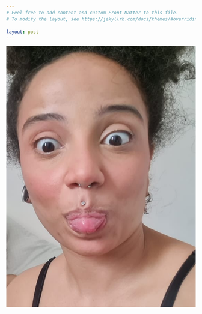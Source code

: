 ```yaml
---
# Feel free to add content and custom Front Matter to this file.
# To modify the layout, see https://jekyllrb.com/docs/themes/#overriding-theme-defaults

layout: post
---
```

![a mais linda!](assets/images/jess.png)

[jess]: /assets/images/jess.png